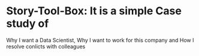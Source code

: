 # Story-Tool-Box: It is a simple Case study of 
Why I want a Data Scientist, 
Why I want to work for this company and 
How I resolve conlicts with colleagues
